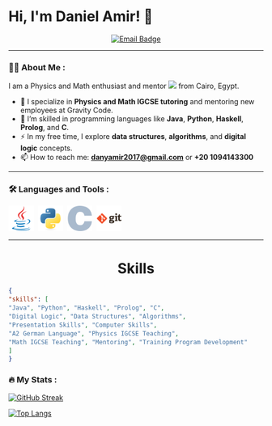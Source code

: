 # Hi, I'm Daniel Amir! 👋

<div id="badges" align='center'>
<a href="mailto:danyamir2017@gmail.com">
<img src="https://img.shields.io/badge/Email-red?style=for-the-badge&logo=gmail&logoColor=white" alt="Email Badge"/>
</a>
</div>

---

### :man_technologist: About Me :
I am a Physics and Math enthusiast and mentor <img src="https://media.giphy.com/media/WUlplcMpOCEmTGBtBW/giphy.gif" width="30"> from Cairo, Egypt.

- :telescope: I specialize in **Physics and Math IGCSE tutoring** and mentoring new employees at Gravity Code.
- :seedling: I’m skilled in programming languages like **Java**, **Python**, **Haskell**, **Prolog**, and **C**.
- :zap: In my free time, I explore **data structures**, **algorithms**, and **digital logic** concepts.
- :mailbox: How to reach me: **danyamir2017@gmail.com** or **+20 1094143300**

---

### :hammer_and_wrench: Languages and Tools :
<div>
<img src="https://github.com/devicons/devicon/blob/master/icons/java/java-original.svg" title="Java" alt="Java" width="50" height="50"/>&nbsp;
<img src="https://github.com/devicons/devicon/blob/master/icons/python/python-original.svg" title="Python" alt="Python" width="50" height="50"/>&nbsp;
<img src="https://github.com/devicons/devicon/blob/master/icons/c/c-original.svg" title="C" alt="C" width="50" height="50"/>&nbsp;
<img src="https://github.com/devicons/devicon/blob/master/icons/git/git-original-wordmark.svg" title="Git" alt="Git" width="50" height="50"/>
</div>

---

<h1 align="center">Skills</h1>

```json
{
"skills": [
"Java", "Python", "Haskell", "Prolog", "C",
"Digital Logic", "Data Structures", "Algorithms",
"Presentation Skills", "Computer Skills",
"A2 German Language", "Physics IGCSE Teaching",
"Math IGCSE Teaching", "Mentoring", "Training Program Development"
]
}

```
### :fire: My Stats :

[![GitHub Streak](http://github-readme-streak-stats.herokuapp.com?user=Mona400&theme=neon-dark)](https://git.io/streak-stats)

[![Top Langs](https://github-readme-stats.vercel.app/api/top-langs/?username=Mona400&layout=compact&theme=vision-friendly-dark)](https://github.com/anuraghazra/github-readme-stats)
<div align='center'>
 <img src="https://komarev.com/ghpvc/?username=Mona400&style=flat-square&color=blue" alt="" />
  </div>


